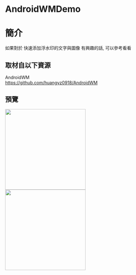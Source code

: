 # AndroidWMDemo

簡介
==================================
如果對於 快速添加浮水印的文字與圖像 有興趣的話, 可以參考看看                                   

取材自以下資源
--------
AndroidWM                                 
https://github.com/huangyz0918/AndroidWM
                          
預覽
--------
<p align="left">
  <img src="https://i.imgur.com/9TAFVQV.png" width="260"/>
  <img src="https://i.imgur.com/xtwL1jW.png" width="260"/>
</p> 



